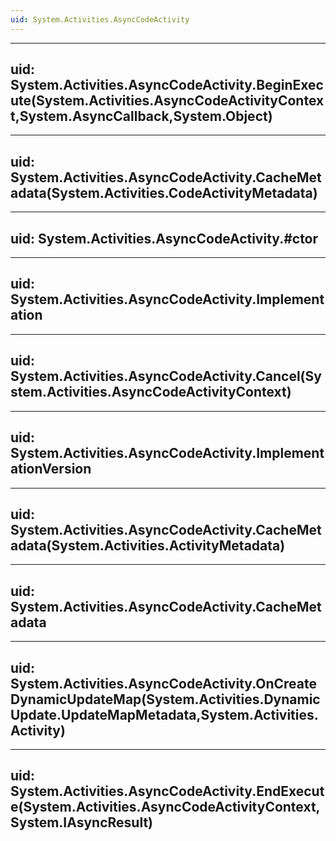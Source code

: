 ```yaml
---
uid: System.Activities.AsyncCodeActivity
---
```


---
uid: System.Activities.AsyncCodeActivity.BeginExecute(System.Activities.AsyncCodeActivityContext,System.AsyncCallback,System.Object)
---

---
uid: System.Activities.AsyncCodeActivity.CacheMetadata(System.Activities.CodeActivityMetadata)
---

---
uid: System.Activities.AsyncCodeActivity.#ctor
---

---
uid: System.Activities.AsyncCodeActivity.Implementation
---

---
uid: System.Activities.AsyncCodeActivity.Cancel(System.Activities.AsyncCodeActivityContext)
---

---
uid: System.Activities.AsyncCodeActivity.ImplementationVersion
---

---
uid: System.Activities.AsyncCodeActivity.CacheMetadata(System.Activities.ActivityMetadata)
---

---
uid: System.Activities.AsyncCodeActivity.CacheMetadata
---

---
uid: System.Activities.AsyncCodeActivity.OnCreateDynamicUpdateMap(System.Activities.DynamicUpdate.UpdateMapMetadata,System.Activities.Activity)
---

---
uid: System.Activities.AsyncCodeActivity.EndExecute(System.Activities.AsyncCodeActivityContext,System.IAsyncResult)
---
